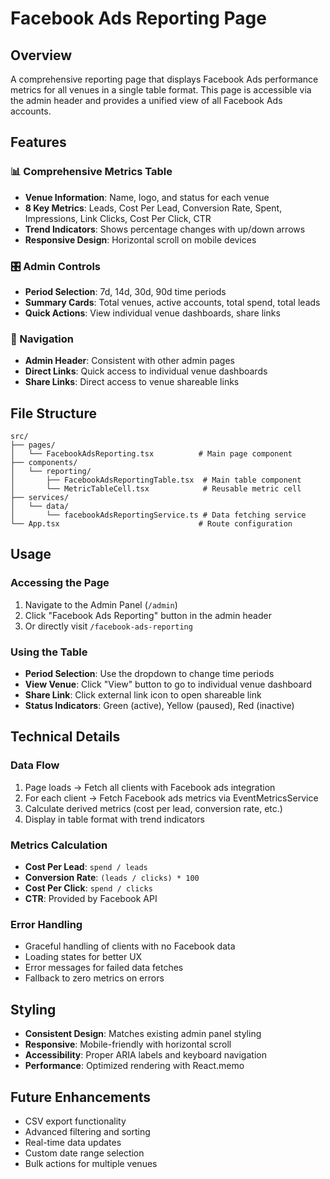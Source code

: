 # Facebook Ads Reporting Page

## Overview
A comprehensive reporting page that displays Facebook Ads performance metrics for all venues in a single table format. This page is accessible via the admin header and provides a unified view of all Facebook Ads accounts.

## Features

### 📊 Comprehensive Metrics Table
- **Venue Information**: Name, logo, and status for each venue
- **8 Key Metrics**: Leads, Cost Per Lead, Conversion Rate, Spent, Impressions, Link Clicks, Cost Per Click, CTR
- **Trend Indicators**: Shows percentage changes with up/down arrows
- **Responsive Design**: Horizontal scroll on mobile devices

### 🎛️ Admin Controls
- **Period Selection**: 7d, 14d, 30d, 90d time periods
- **Summary Cards**: Total venues, active accounts, total spend, total leads
- **Quick Actions**: View individual venue dashboards, share links

### 🔗 Navigation
- **Admin Header**: Consistent with other admin pages
- **Direct Links**: Quick access to individual venue dashboards
- **Share Links**: Direct access to venue shareable links

## File Structure

```
src/
├── pages/
│   └── FacebookAdsReporting.tsx          # Main page component
├── components/
│   └── reporting/
│       ├── FacebookAdsReportingTable.tsx  # Main table component
│       └── MetricTableCell.tsx            # Reusable metric cell
├── services/
│   └── data/
│       └── facebookAdsReportingService.ts # Data fetching service
└── App.tsx                               # Route configuration
```

## Usage

### Accessing the Page
1. Navigate to the Admin Panel (`/admin`)
2. Click "Facebook Ads Reporting" button in the admin header
3. Or directly visit `/facebook-ads-reporting`

### Using the Table
- **Period Selection**: Use the dropdown to change time periods
- **View Venue**: Click "View" button to go to individual venue dashboard
- **Share Link**: Click external link icon to open shareable link
- **Status Indicators**: Green (active), Yellow (paused), Red (inactive)

## Technical Details

### Data Flow
1. Page loads → Fetch all clients with Facebook ads integration
2. For each client → Fetch Facebook ads metrics via EventMetricsService
3. Calculate derived metrics (cost per lead, conversion rate, etc.)
4. Display in table format with trend indicators

### Metrics Calculation
- **Cost Per Lead**: `spend / leads`
- **Conversion Rate**: `(leads / clicks) * 100`
- **Cost Per Click**: `spend / clicks`
- **CTR**: Provided by Facebook API

### Error Handling
- Graceful handling of clients with no Facebook data
- Loading states for better UX
- Error messages for failed data fetches
- Fallback to zero metrics on errors

## Styling
- **Consistent Design**: Matches existing admin panel styling
- **Responsive**: Mobile-friendly with horizontal scroll
- **Accessibility**: Proper ARIA labels and keyboard navigation
- **Performance**: Optimized rendering with React.memo

## Future Enhancements
- CSV export functionality
- Advanced filtering and sorting
- Real-time data updates
- Custom date range selection
- Bulk actions for multiple venues

